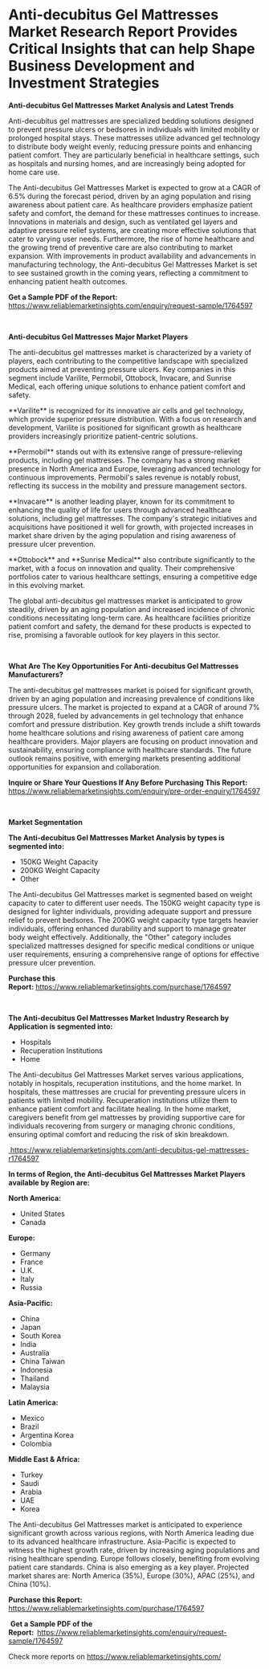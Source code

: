 <p><h1>Anti-decubitus Gel Mattresses Market Research Report Provides Critical Insights that can help Shape Business Development and Investment Strategies</h1></p><p><strong>Anti-decubitus Gel Mattresses Market Analysis and Latest Trends</strong></p>
<p><p>Anti-decubitus gel mattresses are specialized bedding solutions designed to prevent pressure ulcers or bedsores in individuals with limited mobility or prolonged hospital stays. These mattresses utilize advanced gel technology to distribute body weight evenly, reducing pressure points and enhancing patient comfort. They are particularly beneficial in healthcare settings, such as hospitals and nursing homes, and are increasingly being adopted for home care use.</p><p>The Anti-decubitus Gel Mattresses Market is expected to grow at a CAGR of 6.5% during the forecast period, driven by an aging population and rising awareness about patient care. As healthcare providers emphasize patient safety and comfort, the demand for these mattresses continues to increase. Innovations in materials and design, such as ventilated gel layers and adaptive pressure relief systems, are creating more effective solutions that cater to varying user needs. Furthermore, the rise of home healthcare and the growing trend of preventive care are also contributing to market expansion. With improvements in product availability and advancements in manufacturing technology, the Anti-decubitus Gel Mattresses Market is set to see sustained growth in the coming years, reflecting a commitment to enhancing patient health outcomes.</p></p>
<p><strong>Get a Sample PDF of the Report:&nbsp;</strong> <a href="https://www.reliablemarketinsights.com/enquiry/request-sample/1764597?utm_campaign=2248&utm_medium=2&utm_source=Github&utm_content=ia&utm_term=09022025&utm_id=anti-decubitus-gel-mattresses">https://www.reliablemarketinsights.com/enquiry/request-sample/1764597</a></p>
<p>&nbsp;</p>
<p><strong>Anti-decubitus Gel Mattresses Major Market Players</strong></p>
<p><p>The anti-decubitus gel mattresses market is characterized by a variety of players, each contributing to the competitive landscape with specialized products aimed at preventing pressure ulcers. Key companies in this segment include Varilite, Permobil, Ottobock, Invacare, and Sunrise Medical, each offering unique solutions to enhance patient comfort and safety.</p><p>**Varilite** is recognized for its innovative air cells and gel technology, which provide superior pressure distribution. With a focus on research and development, Varilite is positioned for significant growth as healthcare providers increasingly prioritize patient-centric solutions.</p><p>**Permobil** stands out with its extensive range of pressure-relieving products, including gel mattresses. The company has a strong market presence in North America and Europe, leveraging advanced technology for continuous improvements. Permobil's sales revenue is notably robust, reflecting its success in the mobility and pressure management sectors.</p><p>**Invacare** is another leading player, known for its commitment to enhancing the quality of life for users through advanced healthcare solutions, including gel mattresses. The company's strategic initiatives and acquisitions have positioned it well for growth, with projected increases in market share driven by the aging population and rising awareness of pressure ulcer prevention.</p><p>**Ottobock** and **Sunrise Medical** also contribute significantly to the market, with a focus on innovation and quality. Their comprehensive portfolios cater to various healthcare settings, ensuring a competitive edge in this evolving market.</p><p>The global anti-decubitus gel mattresses market is anticipated to grow steadily, driven by an aging population and increased incidence of chronic conditions necessitating long-term care. As healthcare facilities prioritize patient comfort and safety, the demand for these products is expected to rise, promising a favorable outlook for key players in this sector.</p></p>
<p>&nbsp;</p>
<p><strong>What Are The Key Opportunities For Anti-decubitus Gel Mattresses Manufacturers?</strong></p>
<p><p>The anti-decubitus gel mattresses market is poised for significant growth, driven by an aging population and increasing prevalence of conditions like pressure ulcers. The market is projected to expand at a CAGR of around 7% through 2028, fueled by advancements in gel technology that enhance comfort and pressure distribution. Key growth trends include a shift towards home healthcare solutions and rising awareness of patient care among healthcare providers. Major players are focusing on product innovation and sustainability, ensuring compliance with healthcare standards. The future outlook remains positive, with emerging markets presenting additional opportunities for expansion and collaboration.</p></p>
<p><strong>Inquire or Share Your Questions If Any Before Purchasing This Report:</strong> <a href="https://www.reliablemarketinsights.com/enquiry/pre-order-enquiry/1764597?utm_campaign=2248&utm_medium=2&utm_source=Github&utm_content=ia&utm_term=09022025&utm_id=anti-decubitus-gel-mattresses">https://www.reliablemarketinsights.com/enquiry/pre-order-enquiry/1764597</a></p>
<p>&nbsp;</p>
<p><strong>Market Segmentation</strong></p>
<p><strong>The Anti-decubitus Gel Mattresses Market Analysis by types is segmented into:</strong></p>
<p><ul><li>150KG Weight Capacity</li><li>200KG Weight Capacity</li><li>Other</li></ul></p>
<p><p>The Anti-decubitus Gel Mattresses market is segmented based on weight capacity to cater to different user needs. The 150KG weight capacity type is designed for lighter individuals, providing adequate support and pressure relief to prevent bedsores. The 200KG weight capacity type targets heavier individuals, offering enhanced durability and support to manage greater body weight effectively. Additionally, the "Other" category includes specialized mattresses designed for specific medical conditions or unique user requirements, ensuring a comprehensive range of options for effective pressure ulcer prevention.</p></p>
<p><strong>Purchase this Report:&nbsp;</strong><a href="https://www.reliablemarketinsights.com/purchase/1764597?utm_campaign=2248&utm_medium=2&utm_source=Github&utm_content=ia&utm_term=09022025&utm_id=anti-decubitus-gel-mattresses">https://www.reliablemarketinsights.com/purchase/1764597</a></p>
<p>&nbsp;</p>
<p><strong>The Anti-decubitus Gel Mattresses Market Industry Research by Application is segmented into:</strong></p>
<p><ul><li>Hospitals</li><li>Recuperation Institutions</li><li>Home</li></ul></p>
<p><p>The Anti-decubitus Gel Mattresses Market serves various applications, notably in hospitals, recuperation institutions, and the home market. In hospitals, these mattresses are crucial for preventing pressure ulcers in patients with limited mobility. Recuperation institutions utilize them to enhance patient comfort and facilitate healing. In the home market, caregivers benefit from gel mattresses by providing supportive care for individuals recovering from surgery or managing chronic conditions, ensuring optimal comfort and reducing the risk of skin breakdown.</p></p>
<p><a href="https://www.reliablemarketinsights.com/anti-decubitus-gel-mattresses-r1764597?utm_campaign=2248&utm_medium=2&utm_source=Github&utm_content=ia&utm_term=09022025&utm_id=anti-decubitus-gel-mattresses">&nbsp;https://www.reliablemarketinsights.com/anti-decubitus-gel-mattresses-r1764597</a></p>
<p><strong>In terms of Region, the Anti-decubitus Gel Mattresses Market Players available by Region are:</strong></p>
<p>
    <p> <strong> North America: </strong>
        <ul>
            <li>United States</li>
            <li>Canada</li>
        </ul>
        </p> 
    <p> <strong> Europe: </strong>
        <ul>
            <li>Germany</li>
            <li>France</li>
            <li>U.K.</li>
            <li>Italy</li>
            <li>Russia</li>
        </ul>
        </p> 
    <p> <strong> Asia-Pacific: </strong>
        <ul>
            <li>China</li>
            <li>Japan</li>
            <li>South Korea</li>
            <li>India</li>
            <li>Australia</li>
            <li>China Taiwan</li>
            <li>Indonesia</li>
            <li>Thailand</li>
            <li>Malaysia</li>
        </ul>
        </p> 
    <p> <strong> Latin America: </strong>
        <ul>
            <li>Mexico</li>
            <li>Brazil</li>
            <li>Argentina Korea</li>
            <li>Colombia</li>
        </ul>
        </p> 
    <p> <strong> Middle East & Africa: </strong>
        <ul>
            <li>Turkey</li>
            <li>Saudi</li>
            <li>Arabia</li>
            <li>UAE</li>
            <li>Korea</li>
        </ul>
    </p>
    </p>
<p><p>The Anti-decubitus Gel Mattresses market is anticipated to experience significant growth across various regions, with North America leading due to its advanced healthcare infrastructure. Asia-Pacific is expected to witness the highest growth rate, driven by increasing aging populations and rising healthcare spending. Europe follows closely, benefiting from evolving patient care standards. China is also emerging as a key player. Projected market shares are: North America (35%), Europe (30%), APAC (25%), and China (10%).</p></p>
<p><strong>Purchase this Report: </strong><a href="https://www.reliablemarketinsights.com/purchase/1764597?utm_campaign=2248&utm_medium=2&utm_source=Github&utm_content=ia&utm_term=09022025&utm_id=anti-decubitus-gel-mattresses">https://www.reliablemarketinsights.com/purchase/1764597</a></p>
<p>&nbsp;<strong>Get a Sample PDF of the Report:&nbsp;&nbsp;</strong><a href="https://www.reliablemarketinsights.com/enquiry/request-sample/1764597?utm_campaign=2248&utm_medium=2&utm_source=Github&utm_content=ia&utm_term=09022025&utm_id=anti-decubitus-gel-mattresses">https://www.reliablemarketinsights.com/enquiry/request-sample/1764597</a></p>
<p><strong></strong></p>
<p>Check more reports on <a href="https://www.reliablemarketinsights.com/?utm_campaign=2248&utm_medium=2&utm_source=Github&utm_content=ia&utm_term=09022025&utm_id=anti-decubitus-gel-mattresses">https://www.reliablemarketinsights.com/</a></p>